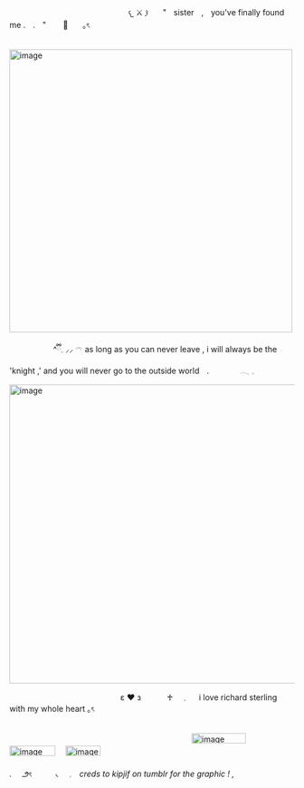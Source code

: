 ㅤㅤㅤㅤㅤㅤㅤㅤㅤㅤㅤㅤㅤㅤㅤㅤ 𐔌 ⚔️  𐦯ㅤㅤ"ㅤsisterㅤ,ㅤyou've finally found me .ㅤ.ㅤ" ㅤㅤ🌹ㅤㅤ｡ৎ




ㅤㅤㅤㅤㅤㅤㅤㅤㅤㅤㅤㅤ  ㅤ <img width="500" height="500" alt="image" src="https://github.com/user-attachments/assets/9eeebfda-1348-43ad-9f53-d7d5cec2e4f9" />


ㅤㅤㅤㅤㅤㅤ^ྀི𓈒 ⸝⸝ 𓍼  as long as you can never leave , i will always be the 'knight ,' and you will never go to the outside worldㅤ.ㅤㅤㅤㅤ 𓂃 𓈒

<img width="2048" height="528" alt="image" src="https://github.com/user-attachments/assets/c91f3728-6169-4d04-9894-608a1854eba4" />


　　　　　　　　　　　　　　ε ❤︎ з　　　 ♰　﹒　 i love richard sterling with my whole heart   ｡ৎ
　　　　　　　　　　　　　　　　　　　　　　　　　　　　　　　　　　


　　　　　　　　　　　　　　　　　　　　　　　<img width="96" height="18" alt="image" src="https://github.com/user-attachments/assets/89387c23-ef6c-468a-84e8-401ee67480f7" /> 　<img width="81" height="18" alt="image" src="https://github.com/user-attachments/assets/b66de279-d2de-4b68-ae1b-309d25bbac3c" /> 　<img width="62" height="18" alt="image" 
                                                                                                            src="https://github.com/user-attachments/assets/9e8d0b5a-efcd-4e43-9f43-4f8a3706c25f" />

 _. 　౨ৎ　　　◟　𓈒　creds to kipjif on tumblr for the graphic !  ,_  
